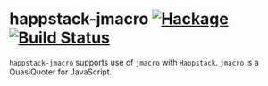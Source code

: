 happstack-jmacro [![Hackage](https://img.shields.io/hackage/v/happstack-jmacro.svg)](https://hackage.haskell.org/package/happstack-jmacro) [![Build Status](https://api.travis-ci.org/Happstack/happstack-jmacro.svg?branch=master)](https://travis-ci.org/Happstack/happstack-jmacro)
=========

`happstack-jmacro` supports use of `jmacro` with `Happstack`. `jmacro` is a QuasiQuoter for JavaScript.
